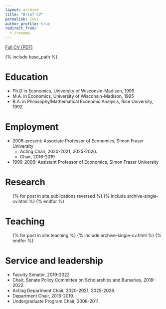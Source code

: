 ```yaml
---
layout: archive
title: "Brief CV"
permalink: /cv/
author_profile: true
redirect_from:
  - /resume
---
```



[Full CV (PDF)](https://bvkrauth.github.io/files/krauth_vita.pdf)

{% include base_path %}

Education
======
* Ph.D in Economics, University of Wisconsin-Madison, 1999
* M.A. in Economics, University of Wisconsin-Madison, 1995
* B.A. in Philosophy/Mathematical Economic Analysis, Rice University, 1992

Employment
======
* 2006-present: Associate Professor of Economics, Simon Fraser University
  * Acting Chair, 2020-2021, 2025-2026.
  * Chair, 2016-2019
* 1999-2006: Assistant Professor of Economics, Simon Fraser University

Research
======
  <ul>{% for post in site.publications reversed %}
    {% include archive-single-cv.html %}
  {% endfor %}</ul>
  
Teaching
======
  <ul>{% for post in site.teaching %}
    {% include archive-single-cv.html %}
  {% endfor %}</ul>
  
Service and leadership
======
* Faculty Senator, 2019-2022
* Chair, Senate Policy Committee on Scholarships and Bursaries, 2019-2022.
* Acting Department Chair, 2020-2021, 2025-2026.
* Department Chair, 2016-2019.
* Undergraduate Program Chair, 2008-2011.

